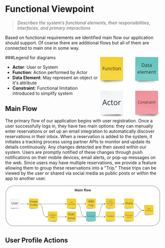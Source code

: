 # Functional Viewpoint
> *Describes the system’s functional elements, their responsibilities, interfaces, 
> and primary interactions*

Based on functional requirements we identified main flow our application should support. 
Of coarse there are additional flows but all of them are connected to main one in some way.


<img align="right" width="200" height="200" src="legend.jpg">


###Legend for diagrams


- **Actor**: User or System 
- **Function**: Action performed by Actor
- **Data Element**: May represent an object or it's attribute
- **Constraint**: Functional limitation introduced to simplify system
## Main Flow

The primary flow of our application begins with user registration. Once a user successfully logs in, they have two main options: they can manually enter reservations or set up an email integration to automatically discover reservations in their inbox.
When a reservation is added to the system, it initiates a tracking process using partner APIs to monitor and update its details continuously. Any changes detected are then saved within our system. Users are promptly notified of these changes through push notifications on their mobile devices, email alerts, or pop-up messages on the web.
Since users may have multiple reservations, we provide a feature allowing them to group these reservations into a "Trip." These trips can be viewed by the user or shared via social media as public posts or within the app to another user.

![Main Flow](main_flow.jpg "Main Flow")

## User Profile Actions

